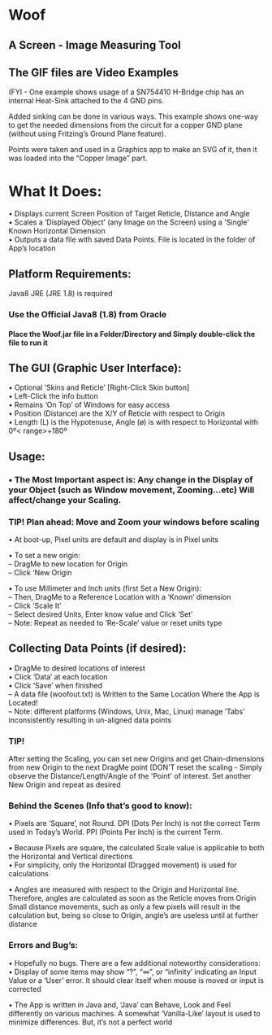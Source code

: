 # Woof
## A Screen - Image Measuring Tool

## The GIF files are Video Examples
(FYI - One example shows usage of a SN754410 H-Bridge chip has an internal Heat-Sink attached to the 4 GND pins.

Added sinking can be done in various ways. This example shows one-way to get the needed dimensions from the circuit for a copper GND plane (without using Fritzing’s Ground Plane feature).

Points were taken and used in a Graphics app to make an SVG of it, then it was loaded into the “Copper Image” part.

# What It Does:

• Displays current Screen Position of Target Reticle, Distance and Angle  
• Scales a ‘Displayed Object’ (any Image on the Screen) using a 'Single' Known Horizontal Dimension  
• Outputs a data file with saved Data Points. File is located in the folder of App’s location  

## Platform Requirements:
Java8 JRE (JRE 1.8) is required

### Use the Official Java8 (1.8) from Oracle

#### Place the Woof.jar file in a Folder/Directory and Simply double-click the file to run it

## The GUI (Graphic User Interface):
• Optional ’Skins and Reticle’ [Right-Click Skin button]  
• Left-Click the info button  
• Remains ‘On Top’ of Windows for easy access  
• Position (Distance) are the X/Y of Reticle with respect to Origin  
• Length (L) is the Hypotenuse, Angle (ø) is with respect to Horizontal with 0º< range>+180º  

## Usage:
### • The Most Important aspect is: Any change in the Display of your Object (such as Window movement, Zooming…etc) Will affect/change your Scaling.
### TIP! Plan ahead: Move and Zoom your windows before scaling
• At boot-up, Pixel units are default and display is in Pixel units

• To set a new origin:  
  – DragMe to new location for Origin  
  – Click ‘New Origin  

• To use Millimeter and Inch units (first Set a New Origin):  
  – Then, DragMe to a Reference Location with a ‘Known’ dimension  
  – Click ‘Scale It’  
  – Select desired Units, Enter know value and Click ‘Set’  
  – Note: Repeat as needed to ‘Re-Scale’ value or reset units type  

## Collecting Data Points (if desired):  
• DragMe to desired locations of interest  
• Click ‘Data’ at each location  
• Click ‘Save’ when finished  
  – A data file (woofout.txt) is Written to the Same Location Where the App is Located!  
  – Note: different platforms (Windows, Unix, Mac, Linux) manage ’Tabs’ inconsistently resulting in un-aligned data points  

### TIP! 
After setting the Scaling, you can set new Origins and get Chain-dimensions from new Origin to the next DragMe point (DON'T reset the scaling - Simply observe the Distance/Length/Angle of the 'Point' of interest. Set another New Origin and repeat as desired

### Behind the Scenes (Info that’s good to know):
• Pixels are ‘Square’, not Round. DPI (Dots Per Inch) is not the correct Term used in Today’s World. PPI (Points Per Inch) is the current Term.

• Because Pixels are square, the calculated Scale value is applicable to both the Horizontal and Vertical directions  
• For simplicity, only the Horizontal (Dragged movement) is used for calculations  

• Angles are measured with respect to the Origin and Horizontal line. Therefore, angles are calculated as soon as the Reticle moves from Origin  
Small distance movements, such as only a few pixels will result in the calculation but, being so close to Origin, angle’s are useless until at further distance

### Errors and Bug’s:

• Hopefully no bugs. There are a few additional noteworthy considerations:  
• Display of some items may show “?”, “∞”, or “infinity’ indicating an Input Value or a ‘User’ error. It should clear itself when mouse is moved or input is corrected  

• The App is written in Java and, ‘Java’ can Behave, Look and Feel differently on various machines. A somewhat ‘Vanilla-Like’ layout is used to minimize differences. But, it’s not a perfect world  
